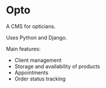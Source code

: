 # Opto
A CMS for opticians.

Uses Python and Django.

Main features:
- Client management
- Storage and availability of products
- Appointments
- Order status tracking
